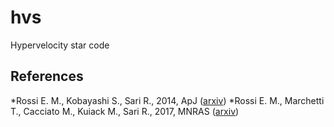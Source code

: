 # hvs
Hypervelocity star code


## References

*Rossi E. M., Kobayashi S., Sari R., 2014, ApJ ([arxiv](https://arxiv.org/abs/1307.1134))
*Rossi E. M., Marchetti T., Cacciato M., Kuiack M., Sari R., 2017, MNRAS ([arxiv](https://arxiv.org/abs/1608.02000))
